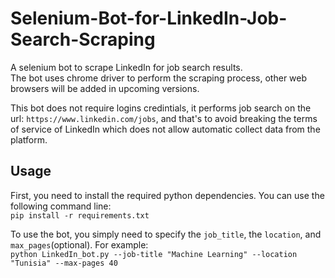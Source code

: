 # Selenium-Bot-for-LinkedIn-Job-Search-Scraping

A selenium bot to scrape LinkedIn for job search results.\
The bot uses chrome driver to perform the scraping process, other web browsers will be added in upcoming versions.

This bot does not require logins credintials, it performs job search on the url: `https://www.linkedin.com/jobs`, and that's to avoid breaking the terms of service of LinkedIn which does not allow automatic collect data from the platform.

## Usage
First, you need to install the required python dependencies. You can use the following command line:\
`pip install -r requirements.txt`

To use the bot, you simply need to specify the `job_title`, the `location`, and `max_pages`(optional). For example:\
`python LinkedIn_bot.py --job-title "Machine Learning" --location "Tunisia" --max-pages 40`
